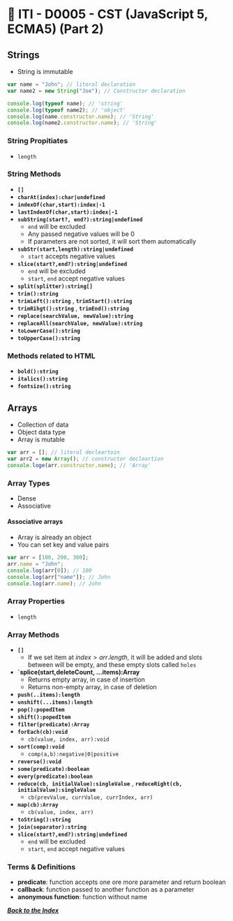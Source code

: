 # 🔖 ITI - D0005 - CST (JavaScript 5, ECMA5) (Part 2)

## Strings

- String is immutable

```js
var name = "John"; // literal declaration
var name2 = new String("Joe"); // Constructor declaration

console.log(typeof name); // 'string'
console.log(typeof name2); // 'object'
console.log(name.constructor.name); // 'String'
console.log(name2.constructor.name); // 'String'
```

### String Propitiates

- `length`

### String Methods

- **`[]`**
- **`charAt(index):char|undefined`**
- **`indexOf(char,start):index|-1`**
- **`lastIndexOf(char,start):index|-1`**
- **`subString(start?, end?):string|undefined`**
  - `end` will be excluded
  - Any passed negative values will be 0
  - If parameters are not sorted, it will sort them automatically
- **`subStr(start,length):string|undefined`**
  - `start` accepts negative values
- **`slice(start?,end?):string|undefined`**
  - `end` will be excluded
  - `start`, `end` accept negative values
- **`split(splitter):string[]`**
- **`trim():string`**
- **`trimLeft():string`** , **`trimStart():string`**
- **`trimRihgt():string`** , **`trimEnd():string`**
- **`replace(searchValue, newValue):string`**
- **`replaceAll(searchValue, newValue):string`**
- **`toLowerCase():string`**
- **`toUpperCase():string`**

### Methods related to HTML

- **`bold():string`**
- **`italics():string`**
- **`fontsize():string`**

## Arrays

- Collection of data
- Object data type
- Array is mutable

```js
var arr = []; // literal decleartoin
var arr2 = new Array(); // constructor decleartion
console.loge(arr.constructor.name); // 'Array'
```

### Array Types

- Dense
- Associative

#### Associative arrays

- Array is already an object
- You can set key and value pairs

```js
var arr = [100, 200, 300];
arr.name = "John";
console.log(arr[0]); // 100
console.log(arr["name"]); // John
console.log(arr.name); // John
```

### Array Properties

- `length`

### Array Methods

- **`[]`**
  - If we set item at $index > arr.length$, it will be added and slots between will be empty, and these empty slots called `holes`
- **`splice(start,deleteCount, ...items):Array**
  - Returns empty array, in case of insertion
  - Returns non-empty array, in case of deletion
- **`push(..items):length`**
- **`unshift(...items):length`**
- **`pop():popedItem`**
- **`shift():popedItem`**
- **`filter(predicate):Array`**
- **`forEach(cb):void`**
  - `cb(value, index, arr):void`
- **`sort(comp):void`**
  - `comp(a,b):negative|0|positive`
- **`reverse():void`**
- **`some(predicate):boolean`**
- **`every(predicate):boolean`**
- **`reduce(cb, initialValue):singleValue`** , **`reduceRight(cb, initialValue):singleValue`**
  - `cb(prevValue, currValue, currIndex, arr)`
- **`map(cb):Array`**
  - `cb(value, index, arr)`
- **`toString():string`**
- **`join(separator):string`**
- **`slice(start?,end?):string|undefined`**
  - `end` will be excluded
  - `start`, `end` accept negative values

### Terms & Definitions

- **predicate**: function accepts one ore more parameter and return boolean
- **callback**: function passed to another function as a parameter
- **anonymous function**: function without name

_**[Back to the Index](../../README.md#index)**_
